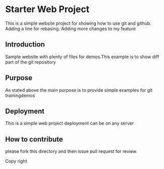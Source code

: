 # Starter Web Project

This is a simple website project for showing how to use git and github. Adding a line for rebasing.
Adding more changes to my feature

## Introduction

Sample website with plenty of files for demos.This example is to show diff part of the git repository


## Purpose
As stated above the main purpose is to provide simple examples for git trainingdemos

## Deployment

This is a simple web project deployment can be on any server

## How to contribute
please fork this directory and then issue pull request for review.


Copy right 
